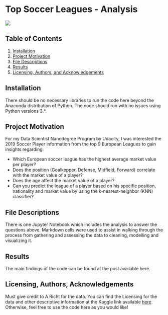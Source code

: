 # Top Soccer Leagues - Analysis 
![](https://images.vexels.com/media/users/3/132241/isolated/lists/0d413432a55194038d3266f8045868dd-soccer-player-silhouette-1.png)

## Table of Contents
1. [Installation](#Installation)
2. [Project Motivation](#Project)
3. [File Descriptions](#File)
4. [Results](#Results)
5. [Licensing, Authors, and Acknowledgements](#License)

## Installation <a name="Installation"></a>
There should be no necessary libraries to run the code here beyond the Anaconda distribution of Python. The code should run with no issues using Python versions 3.*.

## Project Motivation <a name="Project"></a>
For my Data Scientist Nanodegree Program by Udacity, I was interested the 2019 Soccer Player information from the top 9 European Leagues to gain insights regarding:

- Which European soccer league has the highest average market value per player?
- Does the position (Goalkepper, Defense, Midfield, Forward) correlate with the market value of a player?
- Does the age affect the market value of a player?
- Can you predict the league of a player based on his specific position, nationality and market value by using the k-nearest-neighbor (KNN) classifier? 

## File Descriptions <a name="File"></a>
There is one Jupyter Notebook which includes the analysis to answer the questions above. Markdown cells were used to assist in walking through the process from gathering and assessing the data to cleaning, modelling and visualizing it.

## Results <a name="Results"></a>
The main findings of the code can be found at the post available here.

## Licensing, Authors, Acknowledgements <a name="License"></a>
Must give credit to A Richt for the data. You can find the Licensing for the data and other descriptive information at the Kaggle link available [here](https://www.kaggle.com/aricht1995/european-football-market-values/version/6 "here"). Otherwise, feel free to use the code here as you would like!